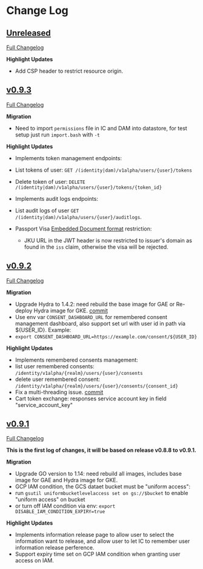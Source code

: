 # Change Log

## [Unreleased](https://github.com/GoogleCloudPlatform/healthcare-federated-access-services/tree/HEAD)

[Full Changelog](https://github.com/GoogleCloudPlatform/healthcare-federated-access-services/compare/v0.9.3...HEAD)

**Highlight Updates**

*  Add CSP header to restrict resource origin.

## [v0.9.3](https://github.com/GoogleCloudPlatform/healthcare-federated-access-services/tree/v0.9.3)

[Full Changelog](https://github.com/GoogleCloudPlatform/healthcare-federated-access-services/compare/v0.9.2...v0.9.3)

**Migration**

*  Need to import `permissions` file in IC and DAM into datastore, for test setup just run `import.bash` with `-t`

**Highlight Updates**

*  Implements token management endpoints:

  *  List tokens of user: `GET /(identity|dam)/v1alpha/users/{user}/tokens`
  *  Delete token of user: `DELETE /(identity|dam)/v1alpha/users/{user}/tokens/{token_id}`

*  Implements audit logs endpoints:

  *  List audit logs of user `GET /(identity|dam)/v1alpha/users/{user}/auditlogs`.

*  Passport Visa [Embedded Document format](https://github.com/ga4gh/data-security/blob/master/AAI/AAIConnectProfile.md#embedded-document-token-format) restriction:

     *  JKU URL in the JWT header is now restricted to issuer's domain as found in the `iss` claim, otherwise the visa will be rejected.

## [v0.9.2](https://github.com/GoogleCloudPlatform/healthcare-federated-access-services/tree/v0.9.2)

[Full Changelog](https://github.com/GoogleCloudPlatform/healthcare-federated-access-services/compare/v0.9.1...v0.9.2)

**Migration**

*  Upgrade Hydra to 1.4.2: need rebuild the base image for GAE or Re-deploy Hydra image for GKE. [commit](https://github.com/GoogleCloudPlatform/healthcare-federated-access-services/commit/d7e34f2c8c27de83e6c98620ca391b48a679e5b0)
*  Use env var `CONSENT_DASHBOARD_URL` for remembered consent management dashboard, also support set url with user id in path via ${USER_ID}. Example:
  *  `export CONSENT_DASHBOARD_URL=https://example.com/consent/${USER_ID}`

**Highlight Updates**

*  Implements remembered consents management:
  *  list user remembered consents: `/identity/v1alpha/{realm}/users/{user}/consents`
  *  delete user remembered consent: `/identity/v1alpha/{realm}/users/{user}/consents/{consent_id}`
*  Fix a multi-threading issue. [commit](https://github.com/GoogleCloudPlatform/healthcare-federated-access-services/commit/8aa9c49cc7cef5329bb1eef523b66573d864fe71)
*  Cart token exchange: responses service account key in field "service_account_key"

## [v0.9.1](https://github.com/GoogleCloudPlatform/healthcare-federated-access-services/tree/v0.9.1)

[Full Changelog](https://github.com/GoogleCloudPlatform/healthcare-federated-access-services/compare/v0.8.8...v0.9.1)

**This is the first log of changes, it will be based on release v0.8.8 to v0.9.1.**

**Migration**

*  Upgrade GO version to 1.14: need rebuild all images, includes base image for GAE and Hydra image for GKE.
*  GCP IAM condition, the GCS dataet bucket must be "uniform access":
  *  run `gsutil uniformbucketlevelaccess set on gs://$bucket` to enable "uniform access" on bucket
  *  or turn off IAM condition via env: `export DISABLE_IAM_CONDITION_EXPIRY=true`

**Highlight Updates**

*  Implements information release page to allow user to select the information want to release, and allow user to let IC to remember user information release perference.
*  Support expiry time set on GCP IAM condition when granting user access on IAM.
